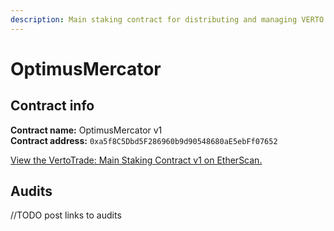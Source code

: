 ```yaml
---
description: Main staking contract for distributing and managing VERTO emissions
---
```


# OptimusMercator

## Contract info

**Contract name:** OptimusMercator v1\
**Contract address:** `0xa5f8C5Dbd5F286960b9d90548680aE5ebFf07652`

[View the VertoTrade: Main Staking Contract v1 on EtherScan.](https://bscscan.com/address/0xa5f8C5Dbd5F286960b9d90548680aE5ebFf07652)

## Audits

//TODO post links to audits
